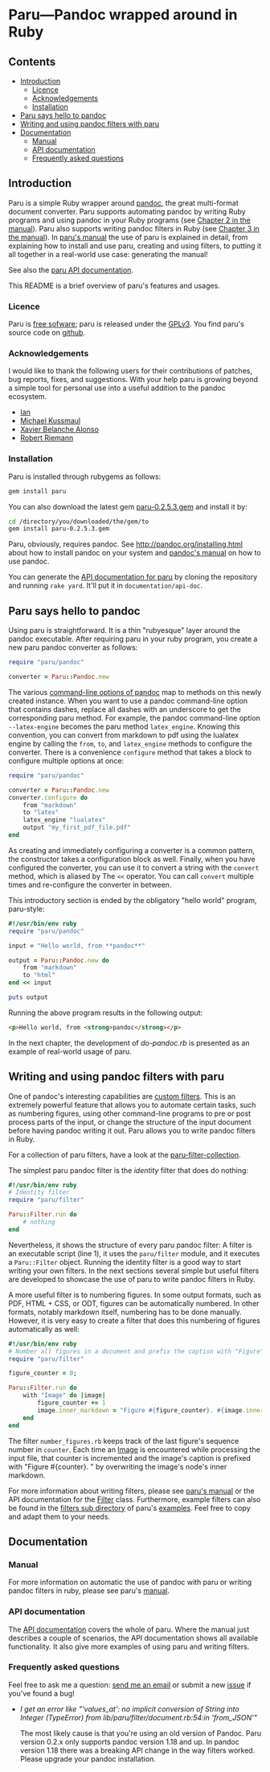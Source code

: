 # Paru—Pandoc wrapped around in Ruby

## Contents

-   [Introduction](#introduction)
    -   [Licence](#licence)
    -   [Acknowledgements](#acknowledgements)
    -   [Installation](#installation)
-   [Paru says hello to pandoc](#paru-says-hello-to-pandoc)
-   [Writing and using pandoc filters with paru](#writing-and-using-pandoc-filters-with-paru)
-   [Documentation](#documentation)
    -   [Manual](#manual)
    -   [API documentation](#api-documentation)
    -   [Frequently asked questions](#frequently-asked-questions)

Introduction
------------

Paru is a simple Ruby wrapper around [pandoc](http://www.pandoc.org), the great multi-format document converter. Paru supports automating pandoc by writing Ruby programs and using pandoc in your Ruby programs (see [Chapter 2 in the manual](https://heerdebeer.org/Software/markdown/paru/#automating-the-use-of-pandoc-with-paru)). Paru also supports writing pandoc filters in Ruby (see [Chapter 3 in the manual](https://heerdebeer.org/Software/markdown/paru/#writing-and-using-pandoc-filters-with-paru)). In [paru's manual](https://heerdebeer.org/Software/markdown/paru/) the use of paru is explained in detail, from explaining how to install and use paru, creating and using filters, to putting it all together in a real-world use case: generating the manual!

See also the [paru API documentation](https://heerdebeer.org/Software/markdown/paru/documentation/api-doc/).

This README is a brief overview of paru's features and usages.

### Licence

Paru is [free sofware](https://www.gnu.org/philosophy/free-sw.en.html); paru is released under the [GPLv3](https://www.gnu.org/licenses/gpl-3.0.en.html). You find paru's source code on [github](https://github.com/htdebeer/paru).

### Acknowledgements

I would like to thank the following users for their contributions of patches, bug reports, fixes, and suggestions. With your help paru is growing beyond a simple tool for personal use into a useful addition to the pandoc ecosystem.

-   [Ian](https://github.com/iandol)
-   [Michael Kussmaul](https://github.com/kusmi)
-   [Xavier Belanche Alonso](https://github.com/xbelanch)
-   [Robert Riemann](https://github.com/rriemann)

### Installation

Paru is installed through rubygems as follows:

``` bash
gem install paru
```

You can also download the latest gem [paru-0.2.5.3.gem](https://github.com/htdebeer/paru/blob/master/releases/paru-0.2.5.3.gem) and install it by:

``` bash
cd /directory/you/downloaded/the/gem/to
gem install paru-0.2.5.3.gem
```

Paru, obviously, requires pandoc. See <http://pandoc.org/installing.html> about how to install pandoc on your system and [pandoc's manual](http://pandoc.org/README.html) on how to use pandoc.

You can generate the [API documentation for paru](https://heerdebeer.org/Software/markdown/paru/documentation/api-doc/) by cloning the repository and running `rake yard`. It'll put it in `documentation/api-doc`.

Paru says hello to pandoc
-------------------------

Using paru is straightforward. It is a thin "rubyesque" layer around the pandoc executable. After requiring paru in your ruby program, you create a new paru pandoc converter as follows:

``` ruby
require "paru/pandoc"

converter = Paru::Pandoc.new
```

The various [command-line options of pandoc](http://pandoc.org/README.html#options) map to methods on this newly created instance. When you want to use a pandoc command-line option that contains dashes, replace all dashes with an underscore to get the corresponding paru method. For example, the pandoc command-line option `--latex-engine` becomes the paru method `latex_engine`. Knowing this convention, you can convert from markdown to pdf using the lualatex engine by calling the `from`, `to`, and `latex_engine` methods to configure the converter. There is a convenience `configure` method that takes a block to configure multiple options at once:

``` ruby
require "paru/pandoc"

converter = Paru::Pandoc.new
converter.configure do
    from "markdown"
    to "latex"
    latex_engine "lualatex"
    output "my_first_pdf_file.pdf"
end
```

As creating and immediately configuring a converter is a common pattern, the constructor takes a configuration block as well. Finally, when you have configured the converter, you can use it to convert a string with the `convert` method, which is aliased by The `<<` operator. You can call `convert` multiple times and re-configure the converter in between.

This introductory section is ended by the obligatory "hello world" program, paru-style:

``` ruby
#!/usr/bin/env ruby
require "paru/pandoc"

input = "Hello world, from **pandoc**"

output = Paru::Pandoc.new do
    from "markdown"
    to "html"
end << input

puts output
```

Running the above program results in the following output:

``` html
<p>Hello world, from <strong>pandoc</strong></p>
```

In the next chapter, the development of *do-pandoc.rb* is presented as an example of real-world usage of paru.

Writing and using pandoc filters with paru
------------------------------------------

One of pandoc's interesting capabilities are [custom filters](http://pandoc.org/scripting.html). This is an extremely powerful feature that allows you to automate certain tasks, such as numbering figures, using other command-line programs to pre or post process parts of the input, or change the structure of the input document before having pandoc writing it out. Paru allows you to write pandoc filters in Ruby.

For a collection of paru filters, have a look at the [paru-filter-collection](https://github.com/htdebeer/paru-filter-collection).

The simplest paru pandoc filter is the *identity* filter that does do nothing:

``` ruby
#!/usr/bin/env ruby
# Identity filter
require "paru/filter"

Paru::Filter.run do
    # nothing
end
```

Nevertheless, it shows the structure of every paru pandoc filter: A filter is an executable script (line 1), it uses the `paru/filter` module, and it executes a `Paru::Filter` object. Running the identity filter is a good way to start writing your own filters. In the next sections several simple but useful filters are developed to showcase the use of paru to write pandoc filters in Ruby.

A more useful filter is to numbering figures. In some output formats, such as PDF, HTML + CSS, or ODT, figures can be automatically numbered. In other formats, notably markdown itself, numbering has to be done manually. However, it is very easy to create a filter that does this numbering of figures automatically as well:

``` ruby
#!/usr/bin/env ruby
# Number all figures in a document and prefix the caption with "Figure".
require "paru/filter"

figure_counter = 0;

Paru::Filter.run do 
    with "Image" do |image|
        figure_counter += 1
        image.inner_markdown = "Figure #{figure_counter}. #{image.inner_markdown}"
    end
end
```

The filter `number_figures.rb` keeps track of the last figure's sequence number in `counter`. Each time an [Image](https://heerdebeer.org/Software/markdown/paru/documentation/api-doc/Paru/PandocFilter/Image.html) is encountered while processing the input file, that counter is incremented and the image's caption is prefixed with "Figure \#{counter}. " by overwriting the image's node's inner markdown.

For more information about writing filters, please see [paru's manual](https://heerdebeer.org/Software/markdown/paru/) or the API documentation for the [Filter](https://heerdebeer.org/Software/markdown/paru/documentation/api-doc/Paru/Filter.html) class. Furthermore, example filters can also be found in the [filters sub directory](examples/filters) of paru's [examples](examples/). Feel free to copy and adapt them to your needs.

Documentation
-------------

### Manual

For more information on automatic the use of pandoc with paru or writing pandoc filters in ruby, please see paru's [manual](https://heerdebeer.org/Software/markdown/paru/).

### API documentation

The [API documentation](https://heerdebeer.org/Software/markdown/paru/documentation/api-doc/) covers the whole of paru. Where the manual just describes a couple of scenarios, the API documentation shows all available functionality. It also give more examples of using paru and writing filters.

### Frequently asked questions

Feel free to ask me a question: [send me an email](mailto:Huub@heerdebeer.org) or submit a new [issue](https://github.com/htdebeer/paru/issues) if you've found a bug!

-   *I get an error like "'values\_at': no implicit conversion of String into Integer (TypeError) from lib/paru/filter/document.rb:54:in 'from\_JSON'"*

    The most likely cause is that you're using an old version of Pandoc. Paru version 0.2.x only supports pandoc version 1.18 and up. In pandoc version 1.18 there was a breaking API change in the way filters worked. Please upgrade your pandoc installation.
